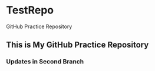 # TestRepo
GitHub Practice Repository 


## This is My GitHub Practice Repository


### Updates in Second Branch
